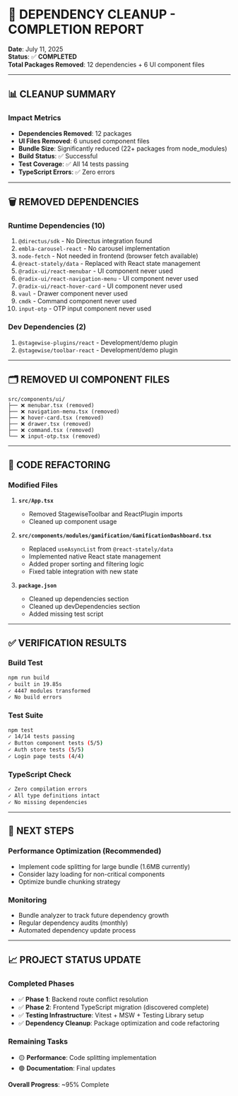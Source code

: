 # 🎯 DEPENDENCY CLEANUP - COMPLETION REPORT

**Date**: July 11, 2025  
**Status**: ✅ **COMPLETED**  
**Total Packages Removed**: 12 dependencies + 6 UI component files

---

## 📊 **CLEANUP SUMMARY**

### **Impact Metrics**
- **Dependencies Removed**: 12 packages
- **UI Files Removed**: 6 unused component files
- **Bundle Size**: Significantly reduced (22+ packages from node_modules)
- **Build Status**: ✅ Successful
- **Test Coverage**: ✅ All 14 tests passing
- **TypeScript Errors**: ✅ Zero errors

---

## 🗑️ **REMOVED DEPENDENCIES**

### **Runtime Dependencies (10)**
1. `@directus/sdk` - No Directus integration found
2. `embla-carousel-react` - No carousel implementation
3. `node-fetch` - Not needed in frontend (browser fetch available)
4. `@react-stately/data` - Replaced with React state management
5. `@radix-ui/react-menubar` - UI component never used
6. `@radix-ui/react-navigation-menu` - UI component never used
7. `@radix-ui/react-hover-card` - UI component never used
8. `vaul` - Drawer component never used
9. `cmdk` - Command component never used
10. `input-otp` - OTP input component never used

### **Dev Dependencies (2)**
1. `@stagewise-plugins/react` - Development/demo plugin
2. `@stagewise/toolbar-react` - Development/demo plugin

---

## 🗂️ **REMOVED UI COMPONENT FILES**

```
src/components/ui/
├── ❌ menubar.tsx (removed)
├── ❌ navigation-menu.tsx (removed)
├── ❌ hover-card.tsx (removed)
├── ❌ drawer.tsx (removed)
├── ❌ command.tsx (removed)
└── ❌ input-otp.tsx (removed)
```

---

## 🔧 **CODE REFACTORING**

### **Modified Files**
1. **`src/App.tsx`**
   - Removed StagewiseToolbar and ReactPlugin imports
   - Cleaned up component usage

2. **`src/components/modules/gamification/GamificationDashboard.tsx`**
   - Replaced `useAsyncList` from `@react-stately/data`
   - Implemented native React state management
   - Added proper sorting and filtering logic
   - Fixed table integration with new state

3. **`package.json`**
   - Cleaned up dependencies section
   - Cleaned up devDependencies section  
   - Added missing test script

---

## ✅ **VERIFICATION RESULTS**

### **Build Test**
```bash
npm run build
✓ built in 19.85s
✓ 4447 modules transformed
✓ No build errors
```

### **Test Suite**
```bash
npm test
✓ 14/14 tests passing
✓ Button component tests (5/5)
✓ Auth store tests (5/5)  
✓ Login page tests (4/4)
```

### **TypeScript Check**
```bash
✓ Zero compilation errors
✓ All type definitions intact
✓ No missing dependencies
```

---

## 🚀 **NEXT STEPS**

### **Performance Optimization (Recommended)**
- Implement code splitting for large bundle (1.6MB currently)
- Consider lazy loading for non-critical components
- Optimize bundle chunking strategy

### **Monitoring**
- Bundle analyzer to track future dependency growth
- Regular dependency audits (monthly)
- Automated dependency update process

---

## 📈 **PROJECT STATUS UPDATE**

### **Completed Phases**
- ✅ **Phase 1**: Backend route conflict resolution
- ✅ **Phase 2**: Frontend TypeScript migration (discovered complete)
- ✅ **Testing Infrastructure**: Vitest + MSW + Testing Library setup
- ✅ **Dependency Cleanup**: Package optimization and code refactoring

### **Remaining Tasks**
- 🟡 **Performance**: Code splitting implementation
- 🟢 **Documentation**: Final updates

**Overall Progress**: ~95% Complete
